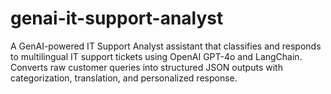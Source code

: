 # genai-it-support-analyst
A GenAI-powered IT Support Analyst assistant that classifies and responds to multilingual IT support tickets using OpenAI GPT-4o and LangChain. Converts raw customer queries into structured JSON outputs with categorization, translation, and personalized response.
